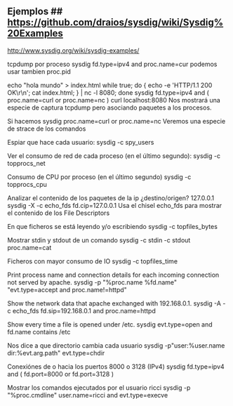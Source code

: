 ## Ejemplos ## https://github.com/draios/sysdig/wiki/Sysdig%20Examples
http://www.sysdig.org/wiki/sysdig-examples/

tcpdump por proceso
sysdig fd.type=ipv4 and proc.name=cur
   podemos usar tambien proc.pid

echo "hola mundo" > index.html
while true; do { echo -e 'HTTP/1.1 200 OK\r\n'; cat index.html; } | nc -l 8080; done
sysdig fd.type=ipv4 and \( proc.name=curl or proc.name=nc \)
curl localhost:8080
Nos mostrará una especie de captura tcpdump pero asociando paquetes a los procesos.

Si hacemos
sysdig proc.name=curl or proc.name=nc
Veremos una especie de strace de los comandos

Espiar que hace cada usuario:
sysdig -c spy_users

Ver el consumo de red de cada proceso (en el último segundo):
sysdig -c topprocs_net

Consumo de CPU por proceso (en el último segundo)
sysdig -c topprocs_cpu

Analizar el contenido de los paquetes de la ip ¿destino/origen? 127.0.0.1
sysdig -X -c echo_fds fd.cip=127.0.0.1
  Usa el chisel echo_fds para mostrar el contenido de los File Descriptors

En que ficheros se está leyendo y/o escribiendo
sysdig -c topfiles_bytes

Mostrar stdin y stdout de un comando
sysdig -c stdin -c stdout proc.name=cat

Ficheros con mayor consumo de IO
sysdig -c topfiles_time

Print process name and connection details for each incoming connection not served by apache.
sysdig -p "%proc.name %fd.name" "evt.type=accept and proc.name!=httpd"

Show the network data that apache exchanged with 192.168.0.1.
sysdig -A -c echo_fds fd.sip=192.168.0.1 and proc.name=httpd

Show every time a file is opened under /etc.
sysdig evt.type=open and fd.name contains /etc

Nos dice a que directorio cambia cada usuario
sysdig -p"user:%user.name dir:%evt.arg.path" evt.type=chdir

Conexiónes de o hacia los puertos 8000 o 3128 (IPv4)
sysdig fd.type=ipv4 and \( fd.port=8000 or fd.port=3128 \)

Mostrar los comandos ejecutados por el usuario ricci
sysdig -p "%proc.cmdline" user.name=ricci and evt.type=execve
